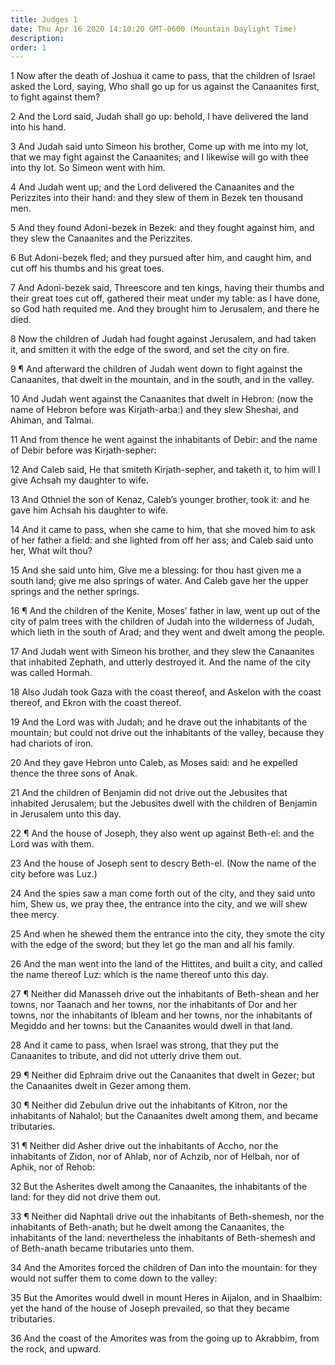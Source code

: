 ```yaml
---
title: Judges 1
date: Thu Apr 16 2020 14:10:20 GMT-0600 (Mountain Daylight Time)
description: 
order: 1
---
```


<p>
  1 Now after the death of Joshua it came to pass, that the children of Israel
  asked the Lord, saying, Who shall go up for us against the Canaanites first,
  to fight against them?
</p>
<p>
  2 And the Lord said, Judah shall go up: behold, I have delivered the land into
  his hand.
</p>
<p>
  3 And Judah said unto Simeon his brother, Come up with me into my lot, that we
  may fight against the Canaanites; and I likewise will go with thee into thy
  lot. So Simeon went with him.
</p>
<p>
  4 And Judah went up; and the Lord delivered the Canaanites and the Perizzites
  into their hand: and they slew of them in Bezek ten thousand men.
</p>
<p>
  5 And they found Adoni-bezek in Bezek: and they fought against him, and they
  slew the Canaanites and the Perizzites.
</p>
<p>
  6 But Adoni-bezek fled; and they pursued after him, and caught him, and cut
  off his thumbs and his great toes.
</p>
<p>
  7 And Adoni-bezek said, Threescore and ten kings, having their thumbs and
  their great toes cut off, gathered their meat under my table: as I have done,
  so God hath requited me. And they brought him to Jerusalem, and there he died.
</p>
<p>
  8 Now the children of Judah had fought against Jerusalem, and had taken it,
  and smitten it with the edge of the sword, and set the city on fire.
</p>
<p>
  9 &#xB6; And afterward the children of Judah went down to fight against the
  Canaanites, that dwelt in the mountain, and in the south, and in the valley.
</p>
<p>
  10 And Judah went against the Canaanites that dwelt in Hebron: (now the name
  of Hebron before was Kirjath-arba:) and they slew Sheshai, and Ahiman, and
  Talmai.
</p>
<p>
  11 And from thence he went against the inhabitants of Debir: and the name of
  Debir before was Kirjath-sepher:
</p>
<p>
  12 And Caleb said, He that smiteth Kirjath-sepher, and taketh it, to him will
  I give Achsah my daughter to wife.
</p>
<p>
  13 And Othniel the son of Kenaz, Caleb&#x2019;s younger brother, took it: and
  he gave him Achsah his daughter to wife.
</p>
<p>
  14 And it came to pass, when she came to him, that she moved him to ask of her
  father a field: and she lighted from off her ass; and Caleb said unto her,
  What wilt thou?
</p>
<p>
  15 And she said unto him, Give me a blessing: for thou hast given me a south
  land; give me also springs of water. And Caleb gave her the upper springs and
  the nether springs.
</p>
<p>
  16 &#xB6; And the children of the Kenite, Moses&#x2019; father in law, went up
  out of the city of palm trees with the children of Judah into the wilderness
  of Judah, which lieth in the south of Arad; and they went and dwelt among the
  people.
</p>
<p>
  17 And Judah went with Simeon his brother, and they slew the Canaanites that
  inhabited Zephath, and utterly destroyed it. And the name of the city was
  called Hormah.
</p>
<p>
  18 Also Judah took Gaza with the coast thereof, and Askelon with the coast
  thereof, and Ekron with the coast thereof.
</p>
<p>
  19 And the Lord was with Judah; and he drave out the inhabitants of the
  mountain; but could not drive out the inhabitants of the valley, because they
  had chariots of iron.
</p>
<p>
  20 And they gave Hebron unto Caleb, as Moses said: and he expelled thence the
  three sons of Anak.
</p>
<p>
  21 And the children of Benjamin did not drive out the Jebusites that inhabited
  Jerusalem; but the Jebusites dwell with the children of Benjamin in Jerusalem
  unto this day.
</p>
<p>
  22 &#xB6; And the house of Joseph, they also went up against Beth-el: and the
  Lord was with them.
</p>
<p>
  23 And the house of Joseph sent to descry Beth-el. (Now the name of the city
  before was Luz.)
</p>
<p>
  24 And the spies saw a man come forth out of the city, and they said unto him,
  Shew us, we pray thee, the entrance into the city, and we will shew thee
  mercy.
</p>
<p>
  25 And when he shewed them the entrance into the city, they smote the city
  with the edge of the sword; but they let go the man and all his family.
</p>
<p>
  26 And the man went into the land of the Hittites, and built a city, and
  called the name thereof Luz: which is the name thereof unto this day.
</p>
<p>
  27 &#xB6; Neither did Manasseh drive out the inhabitants of Beth-shean and her
  towns, nor Taanach and her towns, nor the inhabitants of Dor and her towns,
  nor the inhabitants of Ibleam and her towns, nor the inhabitants of Megiddo
  and her towns: but the Canaanites would dwell in that land.
</p>
<span></span>
<p>
  28 And it came to pass, when Israel was strong, that they put the Canaanites
  to tribute, and did not utterly drive them out.
</p>
<p>
  29 &#xB6; Neither did Ephraim drive out the Canaanites that dwelt in Gezer;
  but the Canaanites dwelt in Gezer among them.
</p>
<p>
  30 &#xB6; Neither did Zebulun drive out the inhabitants of Kitron, nor the
  inhabitants of Nahalol; but the Canaanites dwelt among them, and became
  tributaries.
</p>
<p>
  31 &#xB6; Neither did Asher drive out the inhabitants of Accho, nor the
  inhabitants of Zidon, nor of Ahlab, nor of Achzib, nor of Helbah, nor of
  Aphik, nor of Rehob:
</p>
<p>
  32 But the Asherites dwelt among the Canaanites, the inhabitants of the land:
  for they did not drive them out.
</p>
<p>
  33 &#xB6; Neither did Naphtali drive out the inhabitants of Beth-shemesh, nor
  the inhabitants of Beth-anath; but he dwelt among the Canaanites, the
  inhabitants of the land: nevertheless the inhabitants of Beth-shemesh and of
  Beth-anath became tributaries unto them.
</p>
<p>
  34 And the Amorites forced the children of Dan into the mountain: for they
  would not suffer them to come down to the valley:
</p>
<p>
  35 But the Amorites would dwell in mount Heres in Aijalon, and in Shaalbim:
  yet the hand of the house of Joseph prevailed, so that they became
  tributaries.
</p>
<p>
  36 And the coast of the Amorites was from the going up to Akrabbim, from the
  rock, and upward.
</p>

